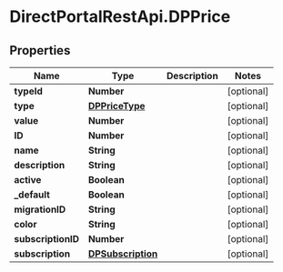 # DirectPortalRestApi.DPPrice

## Properties
Name | Type | Description | Notes
------------ | ------------- | ------------- | -------------
**typeId** | **Number** |  | [optional] 
**type** | [**DPPriceType**](DPPriceType.md) |  | [optional] 
**value** | **Number** |  | [optional] 
**ID** | **Number** |  | [optional] 
**name** | **String** |  | [optional] 
**description** | **String** |  | [optional] 
**active** | **Boolean** |  | [optional] 
**_default** | **Boolean** |  | [optional] 
**migrationID** | **String** |  | [optional] 
**color** | **String** |  | [optional] 
**subscriptionID** | **Number** |  | [optional] 
**subscription** | [**DPSubscription**](DPSubscription.md) |  | [optional] 


